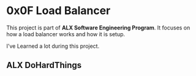 # 0x0F Load Balancer

This project is part of <b>ALX Software Engineering Program</b>. It focuses on how a load balancer works and how it is setup.

I've Learned a lot during this project.

## ALX DoHardThings